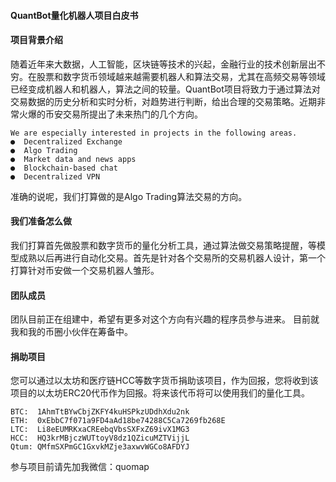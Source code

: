 #### QuantBot量化机器人项目白皮书

#### 项目背景介绍

随着近年来大数据，人工智能，区块链等技术的兴起，金融行业的技术创新层出不穷。在股票和数字货币领域越来越需要机器人和算法交易，尤其在高频交易等领域已经变成机器人和机器人，算法之间的较量。QuantBot项目将致力于通过算法对交易数据的历史分析和实时分析，对趋势进行判断，给出合理的交易策略。近期非常火爆的币安交易所提出了未来热门的几个方向。

````
We are especially interested in projects in the following areas.
●  Decentralized Exchange
●  Algo Trading
●  Market data and news apps
●  Blockchain-based chat
●  Decentralized VPN
````

准确的说呢，我们打算做的是Algo Trading算法交易的方向。

#### 我们准备怎么做

我们打算首先做股票和数字货币的量化分析工具，通过算法做交易策略提醒，等模型成熟以后再进行自动化交易。首先是针对各个交易所的交易机器人设计，第一个打算针对币安做一个交易机器人雏形。

#### 团队成员

团队目前正在组建中，希望有更多对这个方向有兴趣的程序员参与进来。 目前就我和我的币圈小伙伴在筹备中。

#### 捐助项目

您可以通过以太坊和医疗链HCC等数字货币捐助该项目，作为回报，您将收到该项目的以太坊ERC20代币作为回报。将来该代币将可以使用我们的量化工具。

```
BTC:  1AhmTtBYwCbjZKFY4kuHSPkzUDdhXdu2nk
ETH:  0xEbbC7f071a9FD4aAd18be74288C5Ca7269fb268E
LTC:  Li8eEUMRKxaCREebqVbsSXFxZ69ivX1MG3
HCC:  HQ3krMBjczWUTtoyV8dz1QZicuMZTVijjL
Qtum: QMfmSXPmGC1GxvkMZje3axwvWGCo8AFDYJ
```

参与项目前请先加我微信：quomap


